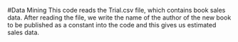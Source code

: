 #Data Mining
This code reads the Trial.csv file, which contains book sales data. 
After reading the file, we write the name of the author of the new book to be published as a constant into the code and this gives us estimated sales data.
